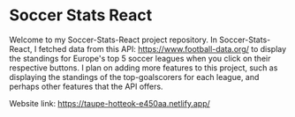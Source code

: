 # Soccer Stats React
Welcome to my Soccer-Stats-React project repository. In Soccer-Stats-React, I fetched data from this API: https://www.football-data.org/ to display the standings for Europe's top 5 soccer leagues when you click on their respective buttons. I plan on adding more features to this project, such as displaying the standings of the top-goalscorers for each league, and perhaps other features that the API offers. 

Website link: https://taupe-hotteok-e450aa.netlify.app/
